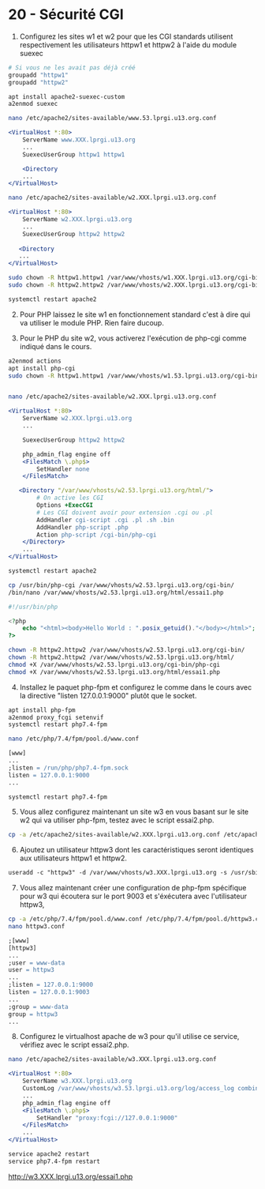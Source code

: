# 20 - Sécurité CGI

1. Configurez les sites w1 et w2 pour que les CGI standards utilisent respectivement les utilisateurs httpw1 et httpw2 à l'aide du module suexec
```bash
# Si vous ne les avait pas déjà créé
groupadd "httpw1"
groupadd "httpw2"

apt install apache2-suexec-custom
a2enmod suexec

nano /etc/apache2/sites-available/www.53.lprgi.u13.org.conf
```
```apache
<VirtualHost *:80>
    ServerName www.XXX.lprgi.u13.org
    ...
    SuexecUserGroup httpw1 httpw1

    <Directory
    ...
</VirtualHost>
```
```bash
nano /etc/apache2/sites-available/w2.XXX.lprgi.u13.org.conf
```
```apache
<VirtualHost *:80>
    ServerName w2.XXX.lprgi.u13.org
    ...
    SuexecUserGroup httpw2 httpw2
    
   <Directory 
   ...
</VirtualHost>
```
```bash
sudo chown -R httpw1.httpw1 /var/www/vhosts/w1.XXX.lprgi.u13.org/cgi-bin/
sudo chown -R httpw2.httpw2 /var/www/vhosts/w2.XXX.lprgi.u13.org/cgi-bin/

systemctl restart apache2
```

2. Pour PHP laissez le site w1 en fonctionnement standard c'est à dire qui va utiliser le module PHP.
Rien faire ducoup.

3. Pour le PHP du site w2, vous activerez l'exécution de php-cgi comme indiqué dans le cours.
```bash
a2enmod actions
apt install php-cgi
sudo chown -R httpw1.httpw1 /var/www/vhosts/w1.53.lprgi.u13.org/cgi-bin/


nano /etc/apache2/sites-available/w2.XXX.lprgi.u13.org.conf
```
```apache
<VirtualHost *:80>
    ServerName w2.XXX.lprgi.u13.org
    ...

    SuexecUserGroup httpw2 httpw2

    php_admin_flag engine off
    <FilesMatch \.php$>
        SetHandler none
    </FilesMatch>

   <Directory "/var/www/vhosts/w2.53.lprgi.u13.org/html/">
        # On active les CGI
        Options +ExecCGI
        # Les CGI doivent avoir pour extension .cgi ou .pl
        AddHandler cgi-script .cgi .pl .sh .bin
        AddHandler php-script .php
        Action php-script /cgi-bin/php-cgi
    </Directory>
    ...
</VirtualHost>
```
```bash
systemctl restart apache2

cp /usr/bin/php-cgi /var/www/vhosts/w2.53.lprgi.u13.org/cgi-bin/
/bin/nano /var/www/vhosts/w2.53.lprgi.u13.org/html/essai1.php
```
```php
#!/usr/bin/php

<?php
    echo "<html><body>Hello World : ".posix_getuid()."</body></html>";
?>  
```
```bash
chown -R httpw2.httpw2 /var/www/vhosts/w2.53.lprgi.u13.org/cgi-bin/
chown -R httpw2.httpw2 /var/www/vhosts/w2.53.lprgi.u13.org/html/
chmod +X /var/www/vhosts/w2.53.lprgi.u13.org/cgi-bin/php-cgi
chmod +X /var/www/vhosts/w2.53.lprgi.u13.org/html/essai1.php
```



4. Installez le paquet php-fpm et configurez le comme dans le cours avec la directive "listen 127.0.0.1:9000" plutôt que le socket.

```bash	
apt install php-fpm
a2enmod proxy_fcgi setenvif
systemctl restart php7.4-fpm

nano /etc/php/7.4/fpm/pool.d/www.conf
```
```apache	
[www]
...
;listen = /run/php/php7.4-fpm.sock
listen = 127.0.0.1:9000
...
```
```bash
systemctl restart php7.4-fpm
```

5. Vous allez configurez maintenant un site w3 en vous basant sur le site w2 qui va utiliser php-fpm, testez avec le script essai2.php.

```bash
cp -a /etc/apache2/sites-available/w2.XXX.lprgi.u13.org.conf /etc/apache2/sites-available/w3.XXX.lprgi.u13.org.conf
```
6. Ajoutez un utilisateur httpw3 dont les caractéristiques seront identiques aux utilisateurs httpw1 et httpw2.
```apache
useradd -c "httpw3" -d /var/www/vhosts/w3.XXX.lprgi.u13.org -s /usr/sbin/nologin httpw3
```
7. Vous allez maintenant créer une configuration de php-fpm spécifique pour w3 qui écoutera sur le port 9003 et s'éxécutera avec l'utilisateur httpw3,
```bash
cp -a /etc/php/7.4/fpm/pool.d/www.conf /etc/php/7.4/fpm/pool.d/httpw3.conf
nano httpw3.conf
```
```apache
;[www]
[httpw3]
...
;user = www-data
user = httpw3
...
;listen = 127.0.0.1:9000
listen = 127.0.0.1:9003
...
;group = www-data
group = httpw3
...
```
8. Configurez le virtualhost apache de w3 pour qu'il utilise ce service, vérifiez avec le script essai2.php.
```bash
nano /etc/apache2/sites-available/w3.XXX.lprgi.u13.org.conf
```
```apache
<VirtualHost *:80>
    ServerName w3.XXX.lprgi.u13.org
    CustomLog /var/www/vhosts/w3.53.lprgi.u13.org/log/access_log combined
    ...
    php_admin_flag engine off
    <FilesMatch \.php$>
        SetHandler "proxy:fcgi://127.0.0.1:9000"
    </FilesMatch>
    ...
</VirtualHost>
```
```bash
service apache2 restart
service php7.4-fpm restart
```
http://w3.XXX.lprgi.u13.org/essai1.php